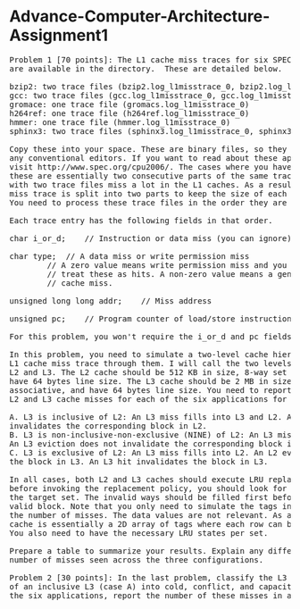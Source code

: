 # Advance-Computer-Architecture-Assignment1
<pre>
Problem 1 [70 points]: The L1 cache miss traces for six SPEC 2006 applications 
are available in the directory.  These are detailed below.

bzip2: two trace files (bzip2.log_l1misstrace_0, bzip2.log_l1misstrace_1)
gcc: two trace files (gcc.log_l1misstrace_0, gcc.log_l1misstrace_1)
gromace: one trace file (gromacs.log_l1misstrace_0)
h264ref: one trace file (h264ref.log_l1misstrace_0)
hmmer: one trace file (hmmer.log_l1misstrace_0)
sphinx3: two trace files (sphinx3.log_l1misstrace_0, sphinx3.log_l1misstrace_1)

Copy these into your space. These are binary files, so they won't open with
any conventional editors. If you want to read about these applications, please
visit http://www.spec.org/cpu2006/. The cases where you have two trace files,
these are essentially two consecutive parts of the same trace. The applications
with two trace files miss a lot in the L1 caches. As a result, the L1 cache
miss trace is split into two parts to keep the size of each file within limit.
You need to process these trace files in the order they are numbered.

Each trace entry has the following fields in that order.

char i_or_d;	// Instruction or data miss (you can ignore)

char type;	// A data miss or write permission miss
		// A zero value means write permission miss and you can
		// treat these as hits. A non-zero value means a genuine L1
		// cache miss.

unsigned long long addr;	// Miss address

unsigned pc;	// Program counter of load/store instruction that missed

For this problem, you won't require the i_or_d and pc fields.

In this problem, you need to simulate a two-level cache hierarchy and pass the
L1 cache miss trace through them. I will call the two levels of the hierarchy
L2 and L3. The L2 cache should be 512 KB in size, 8-way set associative, and
have 64 bytes line size. The L3 cache should be 2 MB in size, 16-way set
associative, and have 64 bytes line size. You need to report the number of
L2 and L3 cache misses for each of the six applications for the following three cases.

A. L3 is inclusive of L2: An L3 miss fills into L3 and L2. An L3 eviction
invalidates the corresponding block in L2.
B. L3 is non-inclusive-non-exclusive (NINE) of L2: An L3 miss fills into L3 and L2.
An L3 eviction does not invalidate the corresponding block in L2.
C. L3 is exclusive of L2: An L3 miss fills into L2. An L2 eviction allocates
the block in L3. An L3 hit invalidates the block in L3.

In all cases, both L2 and L3 caches should execute LRU replacement. However,
before invoking the replacement policy, you should look for an invalid way in 
the target set. The invalid ways should be filled first before replacing any
valid block. Note that you only need to simulate the tags in the cache to measure 
the number of misses. The data values are not relevant. As a result, each level of
cache is essentially a 2D array of tags where each row can be seen as a set.
You also need to have the necessary LRU states per set.

Prepare a table to summarize your results. Explain any difference in the
number of misses seen across the three configurations.

Problem 2 [30 points]: In the last problem, classify the L3 misses in the case
of an inclusive L3 (case A) into cold, conflict, and capacity misses. For each of 
the six applications, report the number of these misses in a table. 

</pre>
